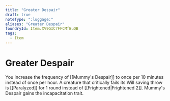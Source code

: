 ```yaml
---
title: "Greater Despair"
draft: true
noteType: ":luggage:"
aliases: "Greater Despair"
foundryId: Item.XV9GIC7FFCMfBuQB
tags:
  - Item
---
```


# Greater Despair

You increase the frequency of [[Mummy's Despair]] to once per 10 minutes instead of once per hour. A creature that critically fails its Will saving throw is [[Paralyzed]] for 1 round instead of [[Frightened|Frightened 2]]. Mummy's Despair gains the incapacitation trait.

